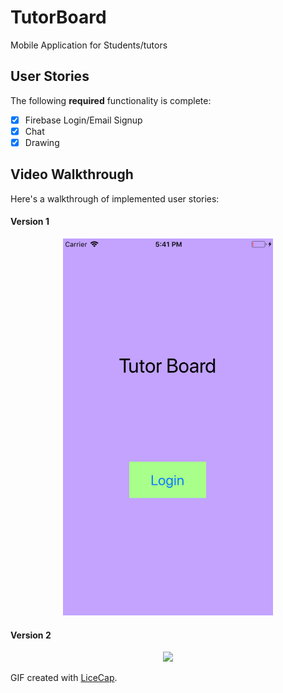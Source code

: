 # TutorBoard
Mobile Application for Students/tutors

## User Stories

The following **required** functionality is complete:

- [x] Firebase Login/Email Signup
- [x] Chat 
- [x] Drawing

## Video Walkthrough 

Here's a walkthrough of implemented user stories:

#### Version 1
<p align="center">
  <img width="" height="" src="https://github.com/bpbrianpham/TutorBoard/blob/master/Resources/TutorBoard.gif">
</p>

#### Version 2

<p align="center">
  <img width="" height="" src="https://github.com/bpbrianpham/TutorBoard/blob/master/Resources/Tutorboard2.gif">
</p>

GIF created with [LiceCap](http://www.cockos.com/licecap/).
